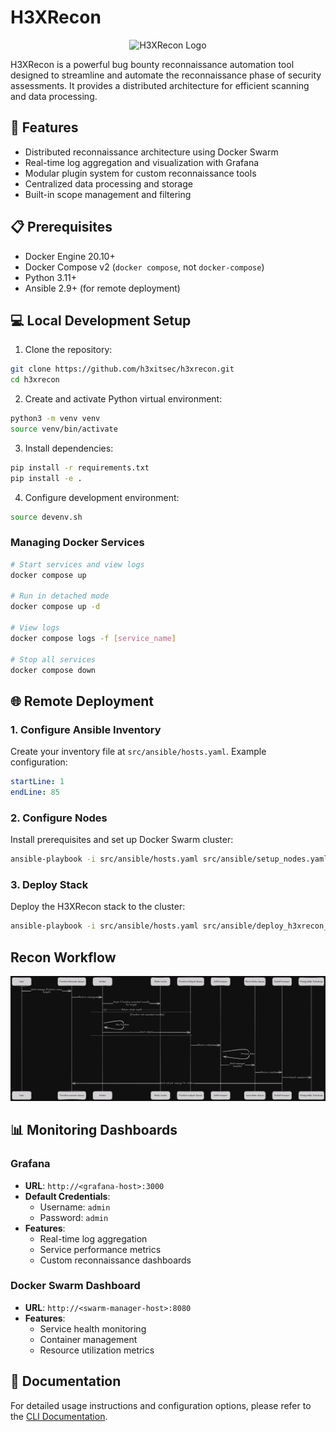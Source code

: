 # H3XRecon

<p align="center">
  <img src="docs/assets/logo.png" alt="H3XRecon Logo" width="200"/>
</p>

H3XRecon is a powerful bug bounty reconnaissance automation tool designed to streamline and automate the reconnaissance phase of security assessments. It provides a distributed architecture for efficient scanning and data processing.

## 🚀 Features

- Distributed reconnaissance architecture using Docker Swarm
- Real-time log aggregation and visualization with Grafana
- Modular plugin system for custom reconnaissance tools
- Centralized data processing and storage
- Built-in scope management and filtering

## 📋 Prerequisites

- Docker Engine 20.10+
- Docker Compose v2 (`docker compose`, not `docker-compose`)
- Python 3.11+
- Ansible 2.9+ (for remote deployment)

## 💻 Local Development Setup

1. Clone the repository:
```bash
git clone https://github.com/h3xitsec/h3xrecon.git
cd h3xrecon
```

2. Create and activate Python virtual environment:
```bash
python3 -m venv venv
source venv/bin/activate
```

3. Install dependencies:
```bash
pip install -r requirements.txt
pip install -e .
```

4. Configure development environment:
```bash
source devenv.sh
```

### Managing Docker Services

```bash
# Start services and view logs
docker compose up

# Run in detached mode
docker compose up -d

# View logs
docker compose logs -f [service_name]

# Stop all services
docker compose down
```

## 🌐 Remote Deployment

### 1. Configure Ansible Inventory

Create your inventory file at `src/ansible/hosts.yaml`. Example configuration:

```yaml:src/ansible/hosts.yaml
startLine: 1
endLine: 85
```

### 2. Configure Nodes

Install prerequisites and set up Docker Swarm cluster:

```bash
ansible-playbook -i src/ansible/hosts.yaml src/ansible/setup_nodes.yaml
```

### 3. Deploy Stack

Deploy the H3XRecon stack to the cluster:

```bash
ansible-playbook -i src/ansible/hosts.yaml src/ansible/deploy_h3xrecon_stack.yaml
```

## Recon Workflow

<p align="center">
  <img src="docs/assets/h3xrecon_workflow.png" alt="H3XRecon Workflow"/>
</p>


## 📊 Monitoring Dashboards

### Grafana
- **URL**: `http://<grafana-host>:3000`
- **Default Credentials**: 
  - Username: `admin`
  - Password: `admin`
- **Features**:
  - Real-time log aggregation
  - Service performance metrics
  - Custom reconnaissance dashboards

### Docker Swarm Dashboard
- **URL**: `http://<swarm-manager-host>:8080`
- **Features**:
  - Service health monitoring
  - Container management
  - Resource utilization metrics

## 📖 Documentation

For detailed usage instructions and configuration options, please refer to the [CLI Documentation](src/h3xrecon/cli/README.md).
